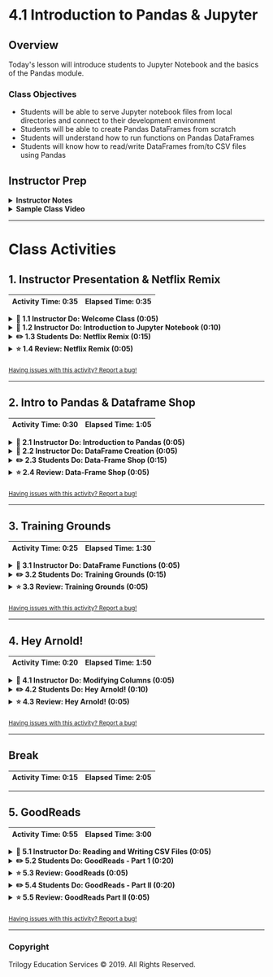 # 4.1 Introduction to Pandas & Jupyter

## Overview

Today's lesson will introduce students to Jupyter Notebook and the basics of the Pandas module.

### Class Objectives

* Students will be able to serve Jupyter notebook files from local directories and connect to their development environment
* Students will be able to create Pandas DataFrames from scratch
* Students will understand how to run functions on Pandas DataFrames
* Students will know how to read/write DataFrames from/to CSV files using Pandas

## Instructor Prep

<details>
    <summary><strong>Instructor Notes</strong></summary>

* The objective of today's class is to ease students into Pandas and, as such, the tone of the lesson should err on the side of exploratory. Emphasize that it's okay for students to ask questions, make mistakes, and take it slow as they get started with this challenging module.

* Some issues with Jupyter Notebook may rear their ugly head when students first load it up. A list of common problems and their solutions will therefore be provided for use during the first activity. It is critical that Jupyter Notebook run properly on every students machine, as they will be using it regularly for the remainder of the course.

* Pandas is not a simple topic to pick up and use straight away since the syntax is complicated and can be rather confusing for beginners. Patience and perseverance is key. As with all things, practice makes perfect and students will find themselves picking up on Pandas' quirks before too long.

* Please reference our [Student FAQ](../../../05-Instructor-Resources/README.md#unit-04-pandas) for answers to questions frequently asked by students of this program. If you have any recommendations for additional questions, feel free to log an issue or a pull request with your desired additions.

* Have your TAs refer to the [Time Tracker](TimeTracker.xlsx) to stay on track.

</details>

<details>
    <summary><strong>Sample Class Video</strong></summary>

* To view an example class lecture visit (Note video may not reflect latest lesson plan): [Class Video](https://codingbootcamp.hosted.panopto.com/Panopto/Pages/Viewer.aspx?id=05fa5b45-38bb-4ee4-b9d5-80ab5387eac4)

</details>

- - -

# Class Activities

## 1. Instructor Presentation & Netflix Remix

| Activity Time:       0:35 |  Elapsed Time:      0:35  |
|---------------------------|---------------------------|

<details>
    <summary><strong>📣 1.1 Instructor Do: Welcome Class (0:05)</strong></summary>

* Open the [slideshow](https://drive.google.com/open?id=1lvscn_6UUbLiXSSC9atN_LfYPgMRhbA5zY9IVQrbRh8) and use slides 1-4 as you welcome the class and cover the following points:

* Welcome your students to what may be one of the most challenging weeks in the entire course. Pandas, just like a real panda, may seem cuddly at first but there are claws under all of that fuzz. The Pandas module is an extremely powerful tool, however, and is worth pushing through every hurdle students may face.

* Remind the class that, as with all things, Pandas will get easier with time and reassure students that, despite the challenges they will face, Pandas will make their lives easier with its mastery.

* Slack out the following reference guides and notebooks. These will be useful references for students as they learn Pandas and Jupyter Notebook.

  * [Student Guide](../StudentGuide.md)

  * [Intro to Pandas](../Supplemental/intro_to_pandas.ipynb)

  * [Exploring Pandas](../Supplemental/exploring_pandas.ipynb)

</details>

<details>
    <summary><strong>📣 1.2 Instructor Do: Introduction to Jupyter Notebook (0:10)</strong></summary>

* Open the [slideshow](https://drive.google.com/open?id=1lvscn_6UUbLiXSSC9atN_LfYPgMRhbA5zY9IVQrbRh8) and use slides 5-8 while covering the following points:

* Before diving into Pandas, however, take some time to introduce Jupyter Notebook to the class.

  * Jupyter Notebook is an open-source application that allows its users to create documents that contain live code, equations, visualizations, and explanatory text.

  * In other words, Jupyter Notebook combines a text editor, the console, and a markdown file into one application.

* Activate the `PythonData` development environment that was created last week before typing `jupyter notebook` into the terminal.

  ![Jupyter Notebook Terminal](Images/01-Jupyter_Terminal.png)

  * Running `jupyter notebook` will automatically open up a webpage where users can navigate into any files/folders within the folder they ran the command from.

  * Users can create new Jupyter Notebook files from the webpage that is opened by clicking the "new" button and selecting their development environment from the list that appears.

  * Python files created through Jupyter Notebook are given the `ipynb` extension rather than `py` and cannot be easily read/altered within a typical text editor.

  ![Jupyter Notebook Page](Images/01-Jupyter_Webpage.png)

* Create a new Python file using Jupyter Notebook, making sure to set the kernel as "PythonData"

  * Setting the kernel for Jupyter projects is important because these kernels let the program know which libraries will be available for use. Only those libraries loaded into the development environment selected can be used in a Jupyter Notebook project.

  * If the user's development environment does not show up within Jupyter Notebook, simply run the command `conda install -c anaconda nb_conda_kernels` within the terminal so that anaconda environments can be used as kernels.

* Navigate into [01-JupyterIntro](Activities/01-Ins_JupyterIntro/Solved/JupyterIntro.ipynb) and point out how Jupyter notebook organizes Python code into cells.

  * Explain how each cell contains Python code which can be run independently by placing the cursor inside a cell and pressing `Shift + Enter`.

  * Modify some of the code in a cell and point out how Jupyter notebooks allow users to both to experiment with code directly and save it for later

  * Make sure to run the second to last cell one more time after running the final cell on its own. This shows students how values in Jupyter Notebooks are stored based upon what lines of code were run previously

</details>

<details>
    <summary><strong>✏️ 1.3 Students Do: Netflix Remix (0:15)</strong></summary>

* Open the [slideshow](https://drive.google.com/open?id=1lvscn_6UUbLiXSSC9atN_LfYPgMRhbA5zY9IVQrbRh8) and use slides 9 and 10 to introduce this activity to the class.

* For this activity, students will be creating a Jupyter Notebook that performs the same functions as the Netflix activity from last week.

* While the actual code for this activity may not take students terribly long to craft, expect there to be some time spent bugfixing Jupyter Notebook. By the end of this activity, everyone in class should be able to open Jupyter Notebook, create a new `ipynb` file, and connect to their `PythonData` kernel.

* Open up [02-NetflixRemix](Activities/02-Stu_NetflixRemix/Unsolved/NetflixRemix.ipynb) within the Jupyter Notebook and to show the end results of the application.

![Netflix Remix Output](Images/02-NetflixRemix_Outputs.png)

* **File:**

  * [Netflix.py](Activities/02-Stu_NetflixRemix/Unsolved/Netflix.py)

  * [Netflix_Ratings.csv](Activities/02-Stu_NetflixRemix/Unsolved/Resources/netflix_ratings.csv)

* **Instructions:**

  * Using `Netflix.py` as a jumping off point, convert the application so that it runs properly within a Jupyter Notebook.

  * Make sure to have the application print out the user's input, the path to `Netflix_Ratings.csv`, and the final rating/review for the film in different cells.

* **Bonus:**

  * Go through any of the activities from last week and attempt to convert them to run within a Jupyter Notebook. While doing this, try to split up the code into cells and print out the outputs.

* **Hints:**

  * If your development environment does not appear as a potential kernel within Jupyter Notebook, close out of Jupyter Notebook and run `conda install -c anaconda nb_conda_kernels` within the terminal. Upon reloading Jupyter Notebook, all possible kernels should now appear.

</details>

<details>
    <summary><strong>⭐ 1.4 Review: Netflix Remix (0:05)</strong></summary>

* Alternatively, you may also open the [slideshow](https://drive.google.com/open?id=1lvscn_6UUbLiXSSC9atN_LfYPgMRhbA5zY9IVQrbRh8) and use slide 11 while you walk through the code. 

* Open [02-NetflixRemix](Activities/02-Stu_NetflixRemix/Solved/NetflixRemix.ipynb) and walk through the code with the class, answering whatever questions students have.

* Key points to cover when discussing this activity:

  * The code within a cell can be run by placing the cursor inside of it and hitting `Shift + Enter`

  * If the code within a cell is not run, then the changes made within will not be saved into memory

  * The code contained within a Jupyter Notebook is not linear. For example, if two cells modify the same variable, then whichever block of code was run last will ultimately determine the value of the variable

  ![Netflix Remix Code](Images/02-NetflixRemix_Code.png)

</details>

<sub>[Having issues with this activity? Report a bug!](https://bit.ly/2JLaNM1)</sub>

- - -

## 2. Intro to Pandas & Dataframe Shop

| Activity Time:       0:30 |  Elapsed Time:      1:05  |
|---------------------------|---------------------------|

<details>
    <summary><strong>📣 2.1 Instructor Do: Introduction to Pandas (0:05)</strong></summary>

* Open [slideshow](https://drive.google.com/open?id=1lvscn_6UUbLiXSSC9atN_LfYPgMRhbA5zY9IVQrbRh8) and use slides 12-14 as you cover the talking points for this section:

* The way Jupyter Notebook allows for the testing and visualization of code really starts to shine through when these principles are applied to large tables. As the class has likely realized, however, it can be rather stressful modifying huge datasets using pure Python.

  * Thankfully there exists a library that, despite its cute and cuddly name, is extraordinarily powerful when it comes to visualizing, analyzing, and altering large datasets. This library is **Pandas**.

* While Python alone is stuck using lists, tuples, and dictionaries, Pandas lets Python programmers work with "Series" and "DataFrames"

  * These two data types - unique to Pandas - are essentially structured lists, with many built-in convenience methods that allow for quick and easy manipulation of data

  * A Pandas Series is a one-dimensional labeled array capable of holding any data type. This means that, like an array, the data is linear but that, like a dictionary, it has an index that acts like a key.

  ![Pandas Series](Images/03-IntroToPandas_Series.png)

  * A Pandas DataFrame is a two-dimensional labeled data structure with columns of potentially different types. The easiest way to think of it is like an Excel spreadsheet with each column being a Series.

  ![Pandas DataFrame](Images/03-IntroToPandas_DataFrame.png)

</details>

<details>
    <summary><strong>📣 2.2 Instructor Do: DataFrame Creation (0:05)</strong></summary>

* Open [slideshow](https://drive.google.com/open?id=1lvscn_6UUbLiXSSC9atN_LfYPgMRhbA5zY9IVQrbRh8) and use slides 15-17 while explaining the points below:

* Open [03-IntroToPandas](Activities/03-Ins_IntroToPandas/Solved/creating_data_frames.ipynb) within Jupyter Notebook in order to show the class what Pandas Series and DataFrames are and how to create them.

  * Before doing anything else, the Pandas library is imported using `import pandas as pd`. This method of import allows Pandas functions/methods to be called using the variable `pd`.

  * To create a Series, simply use the `pd.Series()` function and place a list within the parentheses. The index for the values within the Series will be the numeric index of the initial list.

  ![Pandas Series Creation](Images/03-IntroToPandas_SeriesCode.png)

  * There are multiple ways through which to create DataFrames from scratch. One way is to use the `pd.DataFrame()` function and provide it with a list of dictionaries. Each dictionary will represent a new row where the keys become column headers and the values will be placed inside the table.

  * Another way is to use the `pd.DataFrame()` function like before but this time provide it with a dictionary of lists. The keys of the dictionary will be the column headers and the listed values will be placed into their respective rows.

  ![Pandas DataFrame Creation](Images/03-IntroToPandas_DataFrameCode.png)

</details>

<details>
    <summary><strong>✏️ 2.3 Students Do: Data-Frame Shop (0:15)</strong></summary>

* Open [slideshow](https://drive.google.com/open?id=1lvscn_6UUbLiXSSC9atN_LfYPgMRhbA5zY9IVQrbRh8) and use slides 18 and 19 to introduce this activity to the class.

* Students will now try their hand at creating DataFrames from scratch using the two methods discussed earlier. This will also provide them with the opportunity to better understand what DataFrames look like.

* Open up [04-Stu_DataFrameShop](Activities/04-Stu_DataFrameShop/Unsolved/DataFrameShop.ipynb) within the Jupyter Notebook and to show the end results of the application.

![DataFrame Shop Code](Images/04-DataFrameShop_Output.png)

* **Files:**

  * [04-Stu_DataFrameShop](Activities/04-Stu_DataFrameShop/Unsolved/DataFrameShop.ipynb)

* **Instructions:**

  * Create a DataFrame for a frame shop that contains three columns - "Frame", "Price", and "Sales" - and has five rows of data stored within it.

  * Using an alternate method from that used before, create a DataFrame for an art gallery that contains three columns - "Painting", "Price", and "Popularity" - and has four rows of data stored within it.

* **Bonus:**

  * Once both of the DataFrames have been created, discuss with those around you which method you prefer to use and why.

</details>

<details>
    <summary><strong>⭐ 2.4 Review: Data-Frame Shop (0:05)</strong></summary>

* Alternatively, you may also open the [slideshow](https://drive.google.com/open?id=1lvscn_6UUbLiXSSC9atN_LfYPgMRhbA5zY9IVQrbRh8) and use slide 20 while you walk through the code.

* Open [04-Stu_DataFrameShop](Activities/04-Stu_DataFrameShop/Solved/DataFrameShop.ipynb) and walk through the code with the class, answering whatever questions students have.

* Key points to cover when discussing this activity:

  * It is important to save the DataFrames created to a variable or else they will only be printed to the screen and will not be available for use later on.

  * While the list of dictionaries method of DataFrame creation is viable, it takes far longer to write the code for since the keys have to be re-written each time. It does allow the programmer to better understand what each row in their DataFrame will look like though.

  * The dictionary of lists method is much more time effective since the keys need only be written once. It can be harder to read through, however, as if even one of the lists contains fewer values than the others than an error will be returned.

  ![DataFrame Shop Code](Images/04-DataFrameShop_Code.png)

</details>

<sub>[Having issues with this activity? Report a bug!](https://bit.ly/2RlC5wH)</sub>

- - -

## 3. Training Grounds

| Activity Time:       0:25 |  Elapsed Time:      1:30  |
|---------------------------|---------------------------|

<details>
    <summary><strong>📣 3.1 Instructor Do: DataFrame Functions (0:05)</strong></summary>

* Open the [slideshow](https://drive.google.com/open?id=1lvscn_6UUbLiXSSC9atN_LfYPgMRhbA5zY9IVQrbRh8) and use slides 21-29 to move along the following talking points:

* The benefits of using Pandas DataFrames does not lay solely in its visualization of tables. There are also many functions/methods that come packaged with Pandas that allow for quick and easy analysis of large datasets.

* Open up [05-Ins_DataFunctions](Activities/05-Ins_DataFunctions/Solved/data_functions.ipynb) within Jupyter Notebook and make sure to point out how an external CSV file is being imported. Students will learn how to do this later in today's lesson.

  * The first method to describe is that of `head()` which takes a DataFrame and shows only the first five rows of data inside of it. This number can be increased/decreased, however, by placing an integer within the parentheses.

  * The `head()` method is helpful insomuch as it allows the programmer to look at a minified version of a much larger table, thus allowing them to make informed changes without having to search through the entire dataset.

  * Another useful method comes in the form of `describe()` which will print out a DataFrame containing some analytic information on the table and its columns. It is also helpful in showing what other data functions can be performed on a DataFrame or Series.

  ![Head and Describe](Images/05-DataFunction_HeadDescribe.png)

  * Most data functions can also be performed on a Series by referencing a single column within the whole DataFrame. This is done in a similar way to referencing a key within dictionary by taking the DataFrame and following it up with brackets with the desired column's header contained within like a key.

  * Multiple columns can be referenced as well by placing all of the column headers desired within a pair of double brackets. If two sets of brackets are not used then Pandas will return an error.

  ![Column Reference](Images/05-DataFunction_ColumnReference.png)

  * There are situations in which it is helpful to list out all of the unique values stored within a column. This is precisely what the `unique()` function does by looking into a Series and returning all of the different values within.

  ![Unique Values](Images/05-DataFunction_Unique.png)

  * Another method that holds similar functionality is that of `value_counts()` which not only returns a list of all unique values within a series but also counts how many times a value appears.

  ![Value Counts](Images/05-DataFunction_Value.png)

  * Calculations can also be performed on columns and then added back into a DataFrame as a new column by referencing the DataFrame, placing the desired column header within brackets, and then setting it equal to a Series.

  ![Column Calculations](Images/05-DataFunction_ColumnCalc.png)

</details>

<details>
    <summary><strong>✏️ 3.2 Students Do: Training Grounds (0:15)</strong></summary>

* Open the [slideshow](https://drive.google.com/open?id=1lvscn_6UUbLiXSSC9atN_LfYPgMRhbA5zY9IVQrbRh8) and use slides 30-31 to clarify instructions in case needed and accompany this this activity.

* Students will now take a large DataFrame consisting of 200 rows, analyze it using some data functions, and then add a new column into it.

* Open up [06-Stu_TrainingGrounds](Activities/06-Stu_TrainingGrounds/Solved/TrainingGrounds.ipynb) within the Jupyter Notebook and run the code to show the end results of the application.

![Training Grounds Starter](Images/06-TrainingGrounds_Start.png)

* **File:**

  * [TrainingGrounds.ipynb](Activities/06-Stu_TrainingGrounds/Unsolved/TrainingGrounds.ipynb)

* **Instructions:**

  * Using the DataFrame provided, perform all of the following actions...

  * Provide a simple, analytical overview of the dataset's numeric columns

  * Collect all of the names of the trainers within the dataset

  * Figure out how many students each trainer has

  * Find the average weight of the students at the gym

  * Find the combined weight of all of the students at the gym

  * Convert the "Membership (Days)" column into weeks and then add this new series into the DataFrame

</details>

<details>
    <summary><strong>⭐ 3.3 Review: Training Grounds (0:05)</strong></summary>

* Alternatively, you may also open the [slideshow](https://drive.google.com/open?id=1lvscn_6UUbLiXSSC9atN_LfYPgMRhbA5zY9IVQrbRh8) and use slide 32 while you review the activity.

* Open [06-Stu_TrainingGrounds](Activities/06-Stu_TrainingGrounds/Solved/TrainingGrounds.ipynb) and walk through the code with the class, answering whatever questions students have.

* Key points to tackle when discussing this activity:

  * By collecting the unique values for the "Trainer" column, it is far easier to see what employees are currently with the "Training Grounds" gym.

  * In order to convert "Membership (Days)" into "Membership (Weeks)", the code simply takes the values stored within the initial column, divides them by seven, and then adds this edited series into a newly created column.

  ![Training Grounds Column Code](Images/06-TrainingGrounds_ColumnCode.png)

</details>

<sub>[Having issues with this activity? Report a bug!](https://bit.ly/3dRwzv0)</sub>

- - -

## 4. Hey Arnold!

| Activity Time:       0:20 |  Elapsed Time:      1:50  |
|---------------------------|---------------------------|

<details>
    <summary><strong>📣 4.1 Instructor Do: Modifying Columns (0:05)</strong></summary>

* Open the [slideshow](https://drive.google.com/open?id=1lvscn_6UUbLiXSSC9atN_LfYPgMRhbA5zY9IVQrbRh8) and use slides 33-36 cover talking points in this lesson.

* As the class already discovered during the previous activity, columns within a DataFrame are not always placed within the desired position by default. In fact, they sometimes may not even have a descriptive or concise enough name.

  * Thankfully it is very easy to modify the names/placement of columns using the `rename()` function and the use of double brackets.

* Open up [07-Ins_ColumnManipulation](Activities/07-Ins_ColumnManipulation/Solved/ColumnManipulation.ipynb) within Jupyter Notebook and walk through the code with the class.

  * In order to collect a list of all the columns contained within a DataFrame, simply use the `df.columns` call and an object containing the column headers will be printed to the screen.

  * To reorder the columns, create a reference to the DataFrame followed by two brackets with the column headers placed in the order desired.

  * It is also possible to remove columns in this way by simply not creating a reference to them. This will, in essence, drop them from the newly made DataFrame.

  * To rename the columns within a DataFrame, use the `df.rename()` method and place `columns={}` within the parentheses. Inside of the dictionary, the keys should be references to the current columns and the values should be the desired column names.

  ![Column Changes](Images/07-ColumnManipulation_Code.png)

</details>

<details>
    <summary><strong>✏️ 4.2 Students Do: Hey Arnold! (0:10)</strong></summary>

* Open the [slideshow](https://drive.google.com/open?id=1lvscn_6UUbLiXSSC9atN_LfYPgMRhbA5zY9IVQrbRh8) and use slides 37-38 to clarify instructions for this activity.

* For this activity, students will be taking a pre-made DataFrame of "Hey Arnold!" characters and reorganizing it so that it is more understandable and organized.

* Open up [08-Stu_Hey_Arnold](Activities/08-Stu_Hey_Arnold/Solved/hey_arnold.ipynb) within the Jupyter Notebook and run the code to show the end results of the application.

![Hey Arnold Starter](Images/08-HeyArnold_Starter.png)

* **Files:**

  * [hey_arnold.ipynb](Activities/08-Stu_Hey_Arnold/Unsolved/hey_arnold.ipynb)

* **Instructions:**

* First, use Pandas to create a DataFrame with the following columns and values:

  * `Character_in_show`: Arnold, Gerald, Helga, Phoebe, Harold, Eugene

  * `color_of_hair`: blonde, black, blonde, black, unknown, red

  * `Height`: average, tallish, tallish, short, tall, short

  * `Football_Shaped_Head`: True, False, False, False, False, False

* You'll note that the above column names are inconsistent and difficult to work with. Rename them to the following, respectively:

  * `Character`, `Hair Color`, `Height`, `Football Head`

* Next, create a new table that contains all of the columns in the following order...

  * `Character`, `Football Head`, `Hair Color`, `Height`

</details>

<details>
    <summary><strong>⭐ 4.3 Review: Hey Arnold! (0:05)</strong></summary>

* Open the [slideshow](https://drive.google.com/open?id=1lvscn_6UUbLiXSSC9atN_LfYPgMRhbA5zY9IVQrbRh8) and use slide 39 to review the activity.

* Open [08-Stu_Hey_Arnold](Activities/08-Stu_Hey_Arnold/Solved/hey_arnold.ipynb) and walk through the code with the class, answering whatever questions students have.

* Key points to tackle when discussing this activity:

  * The first step is to take the currently named columns and convert them into the more readable versions using `hey_arnold.rename(columns={})` and applying the changes to a new variable.

  * Then, using double brackets, the new columns are reorganized and placed into another new variable which now holds the fully formatted DataFrame.

  ![Hey Arnold Formatted](Images/08-HeyArnold_Formatted.png)

</details>

<sub>[Having issues with this activity? Report a bug!](https://bit.ly/2R0akJN)</sub>

- - -

## Break

| Activity Time:       0:15 |  Elapsed Time:      2:05  |
|---------------------------|---------------------------|


- - -

## 5. GoodReads

| Activity Time:       0:55 |  Elapsed Time:      3:00  |
|---------------------------|---------------------------|

<details>
    <summary><strong>📣 5.1 Instructor Do: Reading and Writing CSV Files (0:05)</strong></summary>

* Open the [slideshow](https://drive.google.com/open?id=1lvscn_6UUbLiXSSC9atN_LfYPgMRhbA5zY9IVQrbRh8) and use slides 41-43 cover talking points in this lesson:

* Up until this point, the class has had to manually create DataFrames using the `pd.DataFrame()` method. There is a far more effective means by which to create large DataFrames; importing CSV files.

* Open up [09-Ins_ReadingWritingCSV](Activities/09-Ins_ReadingWritingCSV/Solved/pandas_reading_files.ipynb) within Jupyter Notebook and walk through the code with the class.

  * Create a reference to the CSV file's path and pass it in into the `pd.read_csv()` method, making certain to store the returned DataFrame within a variable. From then on, the DataFrame can be altered and manipulated like normal.

  * In most cases it is not important to use or define the encoding of the base CSV file but if the encoding is different than UTF-8, then it may become necessary so that the CSV is translated correctly.

  ![Reading CSV](Images/09-ReadingWritingCSV_Read.png)

  * It is just as easy to write to a CSV file as it is to read from one. Simply use the `df.to_csv()` method, passing the path to the desired output file. By using the `index` and `header` parameters, programmers can also manipulate whether they would like the index or header for the table to be passed as well.

  * If the file referenced within the path does not exist, then Pandas will return an error. The file must already exist in order for the DataFrame to be written in.

  ![Writing CSV](Images/09-ReadingWritingCSV_Write.png)

</details>

<details>
    <summary><strong>✏️ 5.2 Students Do: GoodReads - Part 1 (0:20)</strong></summary>

* Open the [slideshow](https://drive.google.com/open?id=1lvscn_6UUbLiXSSC9atN_LfYPgMRhbA5zY9IVQrbRh8) and use slides 44-45 to cover instructions for the activity.

* Students will now take a large CSV of books, read it into Jupyter Notebook using Pandas, clean up the columns, and then write their modified DataFrame to a new CSV file.

* Open up the unmodified [10-Stu_GoodReads/Resources/books.csv](Activities/10-Stu_GoodReads/Solved/Resources/books.csv) to show students what they will be working with before opening up [10-Stu_GoodReads/Solved/Output/books.csv](Activities/10-Stu_GoodReads/Solved/Output/books_clean.csv) to show students what the finished product will look like. The final outputs in the notebook will look like the following:

![GoodReads Output](Images/10-GoodReads_Output.png)

* **Files:**

  * [GoodReads.ipynb](Activities/10-Stu_GoodReads/Unsolved/GoodReads.ipynb)

  * [books.csv](Activities/10-Stu_GoodReads/Unsolved/Resources/books.csv)

* **Instructions:**

  * Read in the GoodReads CSV using Pandas

  * Remove unnecessary columns from the DataFrame so that only the following columns remain: `isbn`, `original_publication_year`, `original_title`, `authors`, `ratings_1`, `ratings_2`, `ratings_3`, `ratings_4`, and `ratings_5`

  * Rename the columns to the following: `ISBN`, `Publication Year`, `Original Title`, `Authors`, `One Star Reviews`, `Two Star Reviews`, `Three Star Reviews`, `Four Star Reviews`, and `Five Star Reviews`

  * Write the DataFrame into a new CSV file

* **Hints:**

  * The base CSV file uses UTF-8 encoding. Trying to read in the file using some other kind of encoding could lead to strange characters appearing within the dataset.

</details>

<details>
    <summary><strong>⭐ 5.3 Review: GoodReads (0:05)</strong></summary>

* Open the [slideshow](https://drive.google.com/open?id=1lvscn_6UUbLiXSSC9atN_LfYPgMRhbA5zY9IVQrbRh8) and use slide 46 to review the lesson.

* Open [10-Stu_GoodReads](Activities/10-Stu_GoodReads/Solved/GoodReads.ipynb) and walk through the code with the class, answering whatever questions students have.

* Key points to tackle when discussing this activity:

  * The initial CSV file is encoded using UTF-8 and should be read using this encoding as well so that ensure there are no strange characters hidden within the dataset.

  * There are a lot of columns that are being modified within this code, so it is essential to make sure that all references are made accurately so as to avoid any potential errors.

  * The path to the output CSV must point to an already existing CSV or else an error will be returned. The encoding for the output CSV should also be set as UTF-8 so that those strange symbols from earlier do not appear.

  ![GoodReads Code](Images/10-GoodReads_Code.png)

</details>

<details>
    <summary><strong>✏️ 5.4 Students Do: GoodReads - Part II (0:20)</strong></summary>

* Students will now take the modified version of the GoodReads DataFrame and create a new Summary DataFrame based upon that dataset using some of Pandas' built-in data functions.

* Open up [11-Stu_GoodReadsSummary](Activities/11-Stu_GoodReadsSummary/Solved/GoodReadsSummary.ipynb) within the Jupyter Notebook and run the code to show the end results of the application.

![GoodReads Summary Output](Images/11-GoodReads_Summary.png)

* **Files:**

  * [GoodReadsSummary.ipynb](Activities/11-Stu_GoodReadsSummary/Unsolved/GoodReadsSummary.ipynb)

  * [books_clean.csv](Activities/11-Stu_GoodReadsSummary/Unsolved/Resources/books_clean.csv)

* **Instructions:**

  * Using the modified DataFrame that was created earlier, create a summary table for the dataset that includes the following pieces of information...

  * The count of unique authors within the DataFrame

  * The year of the earliest published book in the DataFrame

  * The year of the latest published book in the DataFrame

  * The total number of reviews within the DataFrame

</details>

<details>
    <summary><strong>⭐ 5.5 Review: GoodReads Part II (0:05)</strong></summary>

* Open the [slideshow](https://drive.google.com/open?id=1lvscn_6UUbLiXSSC9atN_LfYPgMRhbA5zY9IVQrbRh8) and use slide 49 to review the activity.

* Open [11-Stu_GoodReadsSummary](Activities/11-Stu_GoodReadsSummary/Solved/GoodReadsSummary.ipynb) and walk through the code with the class, answering whatever questions students have.

* Key points to hit upon when reviewing this activity:

  * The count of unique authors can be found by using `len(goodreads_df["Authors"].unique())` which looks into the list of Authors, places all of the unique values into a list, and then finds the list's length.

  * To find the earliest year, use the `min()` method on the "Publication Year" column.

  * To find the latest year, use the `max()` method on the "Publication Year" column.

  * To find the total number of reviews given, use the `sum()` function on each of the "<Number> Star Reviews" columns and add up all of the values.

  * In order to add these values into the summary DataFrame, the values must be placed within brackets. Without doing this, Pandas will return an error.

  ![GoodReads Summary Code](Images/11-GoodReads_SummaryCode.png)

</details>

<sub>[Having issues with this activity? Report a bug!](https://bit.ly/39BulwD)</sub>

- - -

### Copyright

Trilogy Education Services © 2019. All Rights Reserved.
